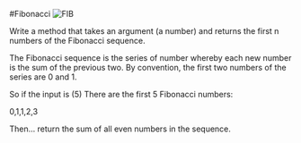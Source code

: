#Fibonacci
![FIB](http://www.hy-se-sy-se.com/wp-content/gallery/kommentaar/fibonacci-in-architecture-daringrocket-com_.jpg
)

Write a method that takes an argument (a number) and returns the first n numbers of the Fibonacci sequence.

The Fibonacci sequence is the series of number whereby each new number is the sum of the previous two.
By convention, the first two numbers of the series are 0 and 1.

So if the input is (5)
There are the first 5 Fibonacci numbers:

0,1,1,2,3

Then...
return the sum of all even numbers in the sequence.